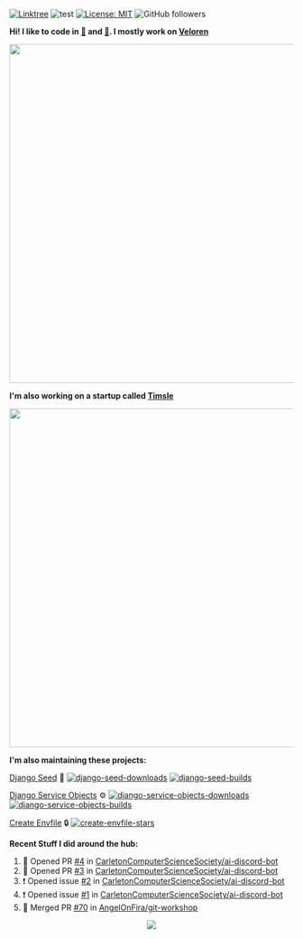 [![Linktree](https://img.shields.io/badge/linktree-1de9b6?style=for-the-badge&logo=linktree&logoColor=white)](https://linktr.ee/angelonfira)
![test](https://hits.seeyoufarm.com/api/count/incr/badge.svg?url=https://github.com/AngelOnFira)
[![License: MIT](https://img.shields.io/badge/License-MIT-yellow.svg)](https://opensource.org/licenses/MIT)
![GitHub followers](https://img.shields.io/github/followers/angelonfira?style=social)

**Hi! I like to code in [:crab:](https://www.rust-lang.org/) and [:snake:](https://www.python.org/). I mostly work on [Veloren](https://veloren.net)**

<p align="center">
  <img width="600" src="https://media.discordapp.net/attachments/444005079410802699/730566298073038949/rsz_5f0656b6aa176.png">
</p>

**I'm also working on a startup called [Timsle](https://timsle.com)**

<p align="center">
  <img width="600" src="https://media.discordapp.net/attachments/444005079410802699/730566842674053130/rsz_5f0657242abb4.png">
</p>

**I'm also maintaining these projects:**

[Django Seed](https://github.com/Brobin/django-seed)
:seedling:
[![django-seed-downloads](https://pepy.tech/badge/django-seed)](https://pepy.tech/project/django-seed)
[![django-seed-builds](https://github.com/Brobin/django-seed/workflows/Test/badge.svg)](https://github.com/Brobin/django-seed)

[Django Service Objects](https://github.com/mixxorz/django-service-objects)
:gear:
[![django-service-objects-downloads](https://pepy.tech/badge/django-service-objects)](https://pepy.tech/project/django-service-objects)
[![django-service-objects-builds](https://github.com/mixxorz/django-service-objects/actions/workflows/test.yml/badge.svg)](https://github.com/mixxorz/django-service-objects/actions/workflows/test.yml)

[Create Envfile](https://github.com/SpicyPizza/create-envfile)
:lock:
[![create-envfile-stars](https://img.shields.io/github/stars/SpicyPizza/create-envfile?style=social)](https://github.com/SpicyPizza/create-envfile)

**Recent Stuff I did around the hub:**

<!--START_SECTION:activity-->
1. 💪 Opened PR [#4](https://github.com/CarletonComputerScienceSociety/ai-discord-bot/pull/4) in [CarletonComputerScienceSociety/ai-discord-bot](https://github.com/CarletonComputerScienceSociety/ai-discord-bot)
2. 💪 Opened PR [#3](https://github.com/CarletonComputerScienceSociety/ai-discord-bot/pull/3) in [CarletonComputerScienceSociety/ai-discord-bot](https://github.com/CarletonComputerScienceSociety/ai-discord-bot)
3. ❗ Opened issue [#2](https://github.com/CarletonComputerScienceSociety/ai-discord-bot/issues/2) in [CarletonComputerScienceSociety/ai-discord-bot](https://github.com/CarletonComputerScienceSociety/ai-discord-bot)
4. ❗ Opened issue [#1](https://github.com/CarletonComputerScienceSociety/ai-discord-bot/issues/1) in [CarletonComputerScienceSociety/ai-discord-bot](https://github.com/CarletonComputerScienceSociety/ai-discord-bot)
5. 🎉 Merged PR [#70](https://github.com/AngelOnFira/git-workshop/pull/70) in [AngelOnFira/git-workshop](https://github.com/AngelOnFira/git-workshop)
<!--END_SECTION:activity-->

<p align="center">
  <img src="https://github-profile-trophy.vercel.app/?username=angelonfira&column=4&theme=nord&margin-w=15&margin-h=15">
</p>
